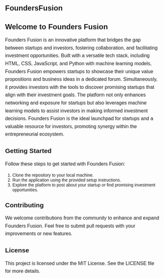 # FoundersFusion
<!DOCTYPE html>
<html>
<head>
    <title>Founders Fusion - README</title>
    <style>
        body {
            font-family: Arial, sans-serif;
            padding: 20px;
        }
        h1 {
            font-size: 24px;
            margin-bottom: 10px;
        }
        p {
            font-size: 16px;
            line-height: 1.6;
        }
    </style>
</head>
<body>
    <h1>Welcome to Founders Fusion</h1>
    <p>Founders Fusion is an innovative platform that bridges the gap between startups and investors, fostering collaboration, and facilitating investment opportunities. Built with a versatile tech stack, including HTML, CSS, JavaScript, and Python with machine learning models, Founders Fusion empowers startups to showcase their unique value propositions and business ideas in a dedicated forum. Simultaneously, it provides investors with the tools to discover promising startups that align with their investment goals. The platform not only enhances networking and exposure for startups but also leverages machine learning models to assist investors in making informed investment decisions. Founders Fusion is the ideal launchpad for startups and a valuable resource for investors, promoting synergy within the entrepreneurial ecosystem.</p>
    <h2>Getting Started</h2>
    <p>Follow these steps to get started with Founders Fusion:</p>
    <ol>
        <li>Clone the repository to your local machine.</li>
        <li>Run the application using the provided setup instructions.</li>
        <li>Explore the platform to post about your startup or find promising investment opportunities.</li>
    </ol>
    <h2>Contributing</h2>
    <p>We welcome contributions from the community to enhance and expand Founders Fusion. Feel free to submit pull requests with your improvements or new features.</p>
    <h2>License</h2>
    <p>This project is licensed under the MIT License. See the LICENSE file for more details.</p>
</body>
</html>

  
